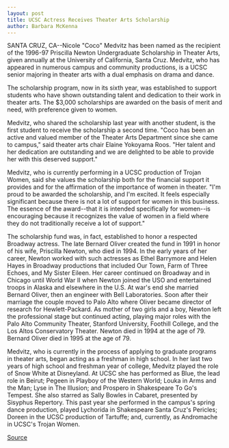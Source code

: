 ```yaml
---
layout: post
title: UCSC Actress Receives Theater Arts Scholarship
author: Barbara McKenna
---
```


SANTA CRUZ, CA--Nicole "Coco" Medvitz has been named as the recipient of  the 1996-97 Priscilla Newton Undergraduate Scholarship in Theater Arts,  given annually at the University of California, Santa Cruz. Medvitz, who has  appeared in numerous campus and community productions, is a UCSC senior  majoring in theater arts with a dual emphasis on drama and dance.

The scholarship program, now in its sixth year, was established to  support students who have shown outstanding talent and dedication to their  work in theater arts. The $3,000 scholarships are awarded on the basis of  merit and need, with preference given to women.

Medvitz, who shared the scholarship last year with another student, is  the first student to receive the scholarship a second time. "Coco has been an  active and valued member of the Theater Arts Department since she came to  campus," said theater arts chair Elaine Yokoyama Roos. "Her talent and her  dedication are outstanding and we are delighted to be able to provide her  with this deserved support."

Medvitz, who is currently performing in a UCSC production of Trojan  Women, said she values the scholarship both for the financial support it  provides and for the affirmation of the importance of women in theater. "I'm  proud to be awarded the scholarship, and I'm excited. It feels especially  significant because there is not a lot of support for women in this business.  The essence of the award--that it is intended specifically for women--is  encouraging because it recognizes the value of women in a field where they  do not traditionally receive a lot of support."

The scholarship fund was, in fact, established to honor a respected  Broadway actress. The late Bernard Oliver created the fund in 1991 in honor  of his wife, Priscilla Newton, who died in 1994. In the early years of her  career, Newton worked with such actresses as Ethel Barrymore and Helen  Hayes in Broadway productions that included Our Town, Farm of Three  Echoes, and My Sister Eileen. Her career continued on Broadway and in  Chicago until World War II when Newton joined the USO and entertained  troops in Alaska and elsewhere in the U.S. At war's end she married Bernard  Oliver, then an engineer with Bell Laboratories. Soon after their marriage  the couple moved to Palo Alto where Oliver became director of research for  Hewlett-Packard. As mother of two girls and a boy, Newton left the  professional stage but continued acting, playing major roles with the Palo  Alto Community Theater, Stanford University, Foothill College, and the Los  Altos Conservatory Theater. Newton died in 1994 at the age of 79. Bernard  Oliver died in 1995 at the age of 79.

Medvitz, who is currently in the process of applying to graduate  programs in theater arts, began acting as a freshman in high school. In her  last two years of high school and freshman year of college, Medvitz played  the role of Snow White at Disneyland. At UCSC she has performed as Blue,  the lead role in Beirut; Pegeen in Playboy of the Western World; Louka in  Arms and the Man; Lyse in The Illusion; and Prospero in Shakespeare To Go's  Tempest. She also starred as Sally Bowles in Cabaret, presented by Sisyphus  Repertory. This past year she performed in the campus's spring dance  production, played Lychorida in Shakespeare Santa Cruz's Pericles; Doreen in  the UCSC production of Tartuffe; and, currently, as Andromache in UCSC's  Trojan Women.

[Source](http://www1.ucsc.edu/news_events/press_releases/archive/96-97/03-97/031397-UCSC_actress_receiv.html "Permalink to 031397-UCSC_actress_receiv")
